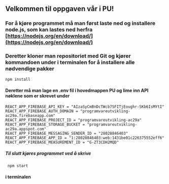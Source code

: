 ## Velkommen til oppgaven vår i PU!

### For å kjøre programmet må man først laste ned og installere node.js, som kan lastes ned herfra [https://nodejs.org/en/download/](https://nodejs.org/en/download/)

### Deretter kloner man repositoriet med Git og kjører kommandoen under i terminalen for å installere alle nødvendige pakker

<pre><code>npm install</code></pre>

#### Deretter må man lage en .env fil i hovedmappen PU og lime inn API nøklene som er skrevet under

<pre><code>REACT_APP_FIREBASE_API_KEY = "AIzaSyCmBnDcTWcb7SFITjEoughr-SKb6IsMYtI"
REACT_APP_FIREBASE_AUTH_DOMAIN = "programvareutvikling-ac29a.firebaseapp.com"
REACT_APP_FIREBASE_PROJECT_ID = "programvareutvikling-ac29a"
REACT_APP_FIREBASE_STORAGE_BUCKET = "programvareutvikling-ac29a.appspot.com"
REACT_APP_FIREBASE_MESSAGING_SENDER_ID = "28028846403"
REACT_APP_FIREBASE_APP_ID = "1:28028846403:web:1431be01c226375552eff6"
REACT_APP_FIREBASE_MEASUREMENT_ID = "G-ZT3CDH2MQD" </code></pre> 

##### Til slutt kjøres programmet ved å skrive 

<pre><code> npm start </code></pre> 

#### i terminalen
